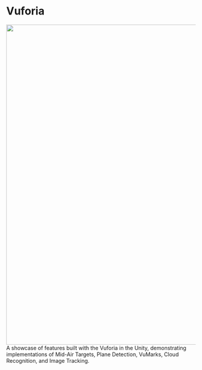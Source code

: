 
# Vuforia
<img width="850" src="https://github.com/KajaKutbudeen/Vuforia/tree/main/Images">
A showcase of features built with the Vuforia in the Unity, demonstrating implementations of Mid-Air Targets, Plane Detection, VuMarks, Cloud Recognition, and Image Tracking.





